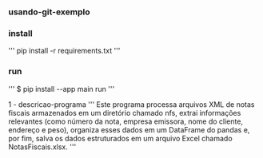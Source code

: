 ### usando-git-exemplo

### install
'''
pip install -r requirements.txt
'''

### run
'''
$ pip install --app main run
'''

1 - descricao-programa
'''
Este programa processa arquivos XML de notas fiscais armazenados em um diretório chamado nfs, extrai informações relevantes (como número da nota, empresa emissora, nome do cliente, endereço e peso), organiza esses dados em um DataFrame do pandas e, por fim, salva os dados estruturados em um arquivo Excel chamado NotasFiscais.xlsx.
'''